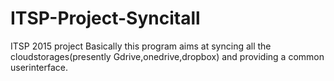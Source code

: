 # ITSP-Project-Syncitall
ITSP 2015 project
Basically this program aims at syncing all the cloudstorages(presently Gdrive,onedrive,dropbox) and providing a common
userinterface.
